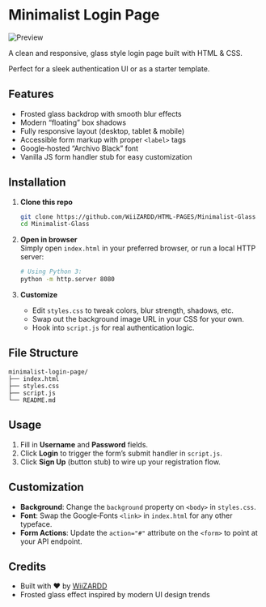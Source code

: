 # Minimalist Login Page

![Preview](https://i.imgur.com/DInGJjl.jpeg)

A clean and responsive, glass style login page built with HTML & CSS.
<p>Perfect for a sleek authentication UI or as a starter template.</p>

## Features

- Frosted glass backdrop with smooth blur effects  
- Modern “floating” box shadows  
- Fully responsive layout (desktop, tablet & mobile)  
- Accessible form markup with proper `<label>` tags  
- Google‑hosted “Archivo Black” font  
- Vanilla JS form handler stub for easy customization  

## Installation

1. **Clone this repo**  
   ```bash
   git clone https://github.com/WiiZARDD/HTML-PAGES/Minimalist-Glass
   cd Minimalist-Glass
   ```

2. **Open in browser**  
   Simply open `index.html` in your preferred browser, or run a local HTTP server:

   ```bash
   # Using Python 3:
   python -m http.server 8080
   ```

3. **Customize**  
   - Edit `styles.css` to tweak colors, blur strength, shadows, etc.  
   - Swap out the background image URL in your CSS for your own.  
   - Hook into `script.js` for real authentication logic.

## File Structure

```
minimalist-login-page/
├── index.html
├── styles.css
├── script.js
└── README.md
```

## Usage

1. Fill in **Username** and **Password** fields.  
2. Click **Login** to trigger the form’s submit handler in `script.js`.  
3. Click **Sign Up** (button stub) to wire up your registration flow.

## Customization

- **Background**: Change the `background` property on `<body>` in `styles.css`.  
- **Font**: Swap the Google‑Fonts `<link>` in `index.html` for any other typeface.  
- **Form Actions**: Update the `action="#"` attribute on the `<form>` to point at your API endpoint.

## Credits

- Built with ❤️ by [WiiZARDD](https://github.com/WiiZARDD)  
- Frosted glass effect inspired by modern UI design trends  
